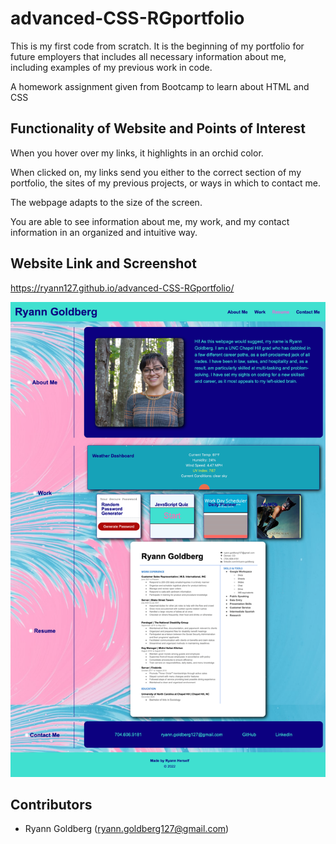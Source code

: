 # advanced-CSS-RGportfolio

This is my first code from scratch. It is the beginning of my portfolio for future employers that includes all necessary information about me, including examples of my previous work in code. 

A homework assignment given from Bootcamp to learn about HTML and CSS

## Functionality of Website and Points of Interest

When you hover over my links, it highlights in an orchid color. 

When clicked on, my links send you either to the correct section of my portfolio, the sites of my previous projects, or ways in which to contact me.

The webpage adapts to the size of the screen.

You are able to see information about me, my work, and my contact information in an organized and intuitive way.

## Website Link and Screenshot

https://ryann127.github.io/advanced-CSS-RGportfolio/

![Screenshot of Website](./Assets/Images/finalwebsite.png)

## Contributors
- Ryann Goldberg (ryann.goldberg127@gmail.com)


